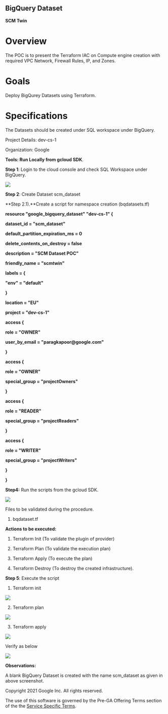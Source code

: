 ## BigQuery Dataset

**SCM Twin**

# **Overview**

The POC is to present the Terraform IAC on Compute engine creation with required VPC Network, Firewall Rules, IP, and Zones.

# **Goals**

Deploy BigQurey Datasets using Terraform.

# **Specifications**

The Datasets should be created under SQL workspace under BigQuery.

Project Details: dev-cs-1

Organization: Google

**Tools: Run Locally from gcloud SDK**.

**Step 1**: Login to the cloud console and check SQL Workspace under BigQuery.

![](.//media/image3.png)

**Step 2**: Create Dataset scm_dataset

**Step 2.1).**Create a script for namespace creation (bqdatasets.tf)

**resource \"google_bigquery_dataset\" \"dev-cs-1\" {**

**dataset_id = \"scm_dataset\"**

**default_partition_expiration_ms = 0**

**delete_contents_on_destroy = false**

**description = \"SCM Dataset POC\"**

**friendly_name = \"scmtwin\"**

**labels = {**

**\"env\" = \"default\"**

**}**

**location = \"EU\"**

**project = \"dev-cs-1\"**

**access {**

**role = \"OWNER\"**

**user_by_email = \"paragkapoor\@google.com\"**

**}**

**access {**

**role = \"OWNER\"**

**special_group = \"projectOwners\"**

**}**

**access {**

**role = \"READER\"**

**special_group = \"projectReaders\"**

**}**

**access {**

**role = \"WRITER\"**

**special_group = \"projectWriters\"**

**}**

**}**

**Step4:** Run the scripts from the gcloud SDK.

![](.//media/image4.png)

Files to be validated during the procedure.

1.  bqdataset.tf

**Actions to be executed:**

1.  Terraform Init (To validate the plugin of provider)

2.  Terraform Plan (To validate the execution plan)

3.  Terraform Apply (To execute the plan)

4.  Terraform Destroy (To destroy the created infrastructure).

**Step 5**: Execute the script

1.  Terraform init

![](.//media/image5.png)

2.  Terraform plan

![](.//media/image6.png)

3.  Terraform apply

![](.//media/image7.png)

Verify as below

![](.//media/image2.png)

**Observations:**

A blank BigQuery Dataset is created with the name scm_dataset as given in above screenshot.


Copyright 2021 Google Inc. All rights reserved.

The use of this software is governed by the Pre-GA Offering Terms section of the the [Service Specific Terms](https://cloud.google.com/terms/service-terms#general-service-terms).
